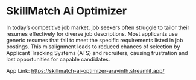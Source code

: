 # SkillMatch Ai Optimizer
In today’s competitive job market, job seekers often struggle to tailor their resumes effectively for diverse job descriptions. Most applicants use generic resumes that fail to meet the specific requirements listed in job postings. This misalignment leads to reduced chances of selection by Applicant Tracking Systems (ATS) and recruiters, causing frustration and lost opportunities for capable candidates.

App Link: https://skillmatch-ai-optimizer-aravinth.streamlit.app/
